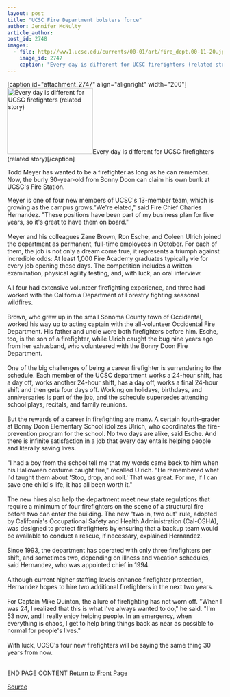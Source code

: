 ```yaml
---
layout: post
title: "UCSC Fire Department bolsters force"
author: Jennifer McNulty
article_author: 
post_id: 2748
images:
  - file: http://www1.ucsc.edu/currents/00-01/art/fire_dept.00-11-20.jpg
    image_id: 2747
    caption: "Every day is different for UCSC firefighters (related story)"
---
```


[caption id="attachment_2747" align="alignright" width="200"]<a href="http://dev-ucsc-news.pantheonsite.io/wp-content/uploads/2000/11/fire_dept.00-11-20.jpg"><img class="size-full wp-image-2747" src="http://dev-ucsc-news.pantheonsite.io/wp-content/uploads/2000/11/fire_dept.00-11-20.jpg" alt="Every day is different for UCSC firefighters (related story)" width="200" height="154" /></a>Every day is different for UCSC firefighters (related story)[/caption]
<p>
  Todd Meyer has wanted to be a firefighter as long as he can remember. Now, the burly 30-year-old from Bonny Doon can claim his own bunk at UCSC's Fire Station.
</p>Meyer is one of four new members of UCSC's 13-member team, which is growing as the campus grows."We're elated," said Fire Chief Charles Hernandez. "These positions have been part of my business plan for five years, so it's great to have them on board."<br>
<br>
Meyer and his colleagues Zane Brown, Ron Esche, and Coleen Ulrich joined the department as permanent, full-time employees in October. For each of them, the job is not only a dream come true, it represents a triumph against incredible odds: At least 1,000 Fire Academy graduates typically vie for every job opening these days. The competition includes a written examination, physical agility testing, and, with luck, an oral interview.<br>
<br>
All four had extensive volunteer firefighting experience, and three had worked with the California Department of Forestry fighting seasonal wildfires.<br>
<br>
Brown, who grew up in the small Sonoma County town of Occidental, worked his way up to acting captain with the all-volunteer Occidental Fire Department. His father and uncle were both firefighters before him. Esche, too, is the son of a firefighter, while Ulrich caught the bug nine years ago from her exhusband, who volunteered with the Bonny Doon Fire Department.<br>
<br>
One of the big challenges of being a career firefighter is surrendering to the schedule. Each member of the UCSC department works a 24-hour shift, has a day off, works another 24-hour shift, has a day off, works a final 24-hour shift and then gets four days off. Working on holidays, birthdays, and anniversaries is part of the job, and the schedule supersedes attending school plays, recitals, and family reunions.<br>
<br>
But the rewards of a career in firefighting are many. A certain fourth-grader at Bonny Doon Elementary School idolizes Ulrich, who coordinates the fire-prevention program for the school. No two days are alike, said Esche. And there is infinite satisfaction in a job that every day entails helping people and literally saving lives.<br>
<br>
"I had a boy from the school tell me that my words came back to him when his Halloween costume caught fire," recalled Ulrich. "He remembered what I'd taught them about 'Stop, drop, and roll.' That was great. For me, if I can save one child's life, it has all been worth it."<br>
<br>
The new hires also help the department meet new state regulations that require a minimum of four firefighters on the scene of a structural fire before two can enter the building. The new "two in, two out" rule, adopted by California's Occupational Safety and Health Administration (Cal-OSHA), was designed to protect firefighters by ensuring that a backup team would be available to conduct a rescue, if necessary, explained Hernandez.<br>
<br>
Since 1993, the department has operated with only three firefighters per shift, and sometimes two, depending on illness and vacation schedules, said Hernandez, who was appointed chief in 1994.<br>
<br>
Although current higher staffing levels enhance firefighter protection, Hernandez hopes to hire two additional firefighters in the next two years.<br>
<br>
For Captain Mike Quinton, the allure of firefighting has not worn off. "When I was 24, I realized that this is what I've always wanted to do," he said. "I'm 53 now, and I really enjoy helping people. In an emergency, when everything is chaos, I get to help bring things back as near as possible to normal for people's lives."<br>
<br>
With luck, UCSC's four new firefighters will be saying the same thing 30 years from now.
<p>
  <br>
  END PAGE CONTENT <a href="../../index.html">Return to Front Page</a> <img align="bottom" alt=" " border="0" height="1" src="../../images/trans.gif" width="385">
</p>
<p><a href="http://www1.ucsc.edu/currents/00-01/11-20/fire_staffing.html" title="Permalink to fire_staffing">Source</a></p>
